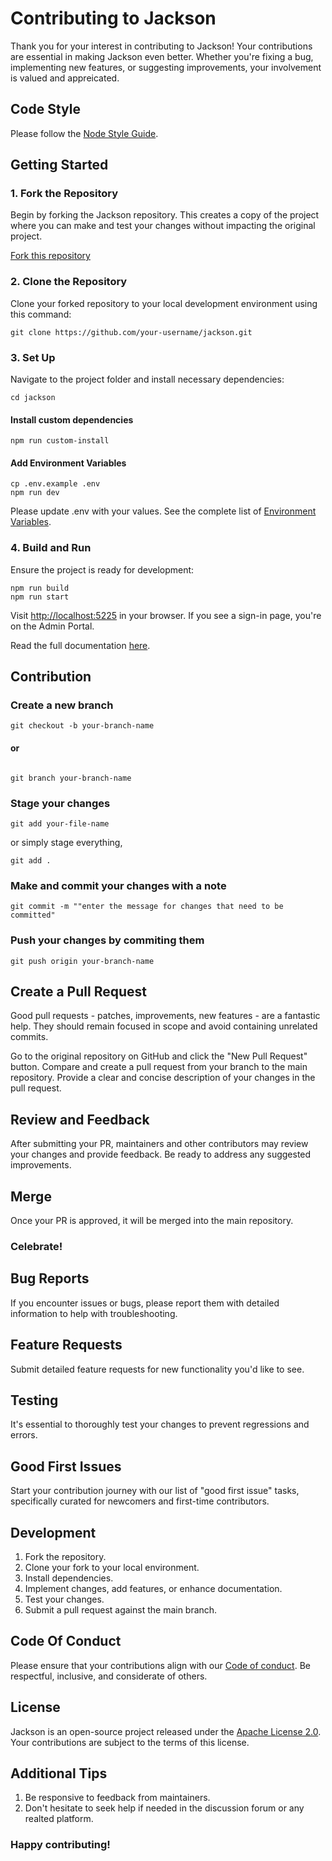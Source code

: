 
# Contributing to Jackson

Thank you for your interest in contributing to Jackson! Your contributions are essential in making Jackson even better. Whether you're fixing a bug, implementing new features, or suggesting improvements, your involvement is valued and appreicated.


## Code Style

Please follow the [Node Style Guide](https://github.com/felixge/node-style-guide).

## Getting Started

### 1. Fork the Repository

Begin by forking the Jackson repository. This creates a copy of the project where you can make and test your changes without impacting the original project.

[Fork this repository](https://github.com/boxyhq/jackson/fork)


### 2. Clone the Repository

Clone your forked repository to your local development environment using this command:

```shell
git clone https://github.com/your-username/jackson.git
```

### 3. Set Up

Navigate to the project folder and install necessary dependencies:

```shell
cd jackson
```

#### Install custom dependencies

``` shell
npm run custom-install
```

#### Add Environment Variables

```shell
cp .env.example .env
npm run dev
```

Please update .env with your values. See the complete list of [Environment Variables](https://boxyhq.com/docs/jackson/deploy/env-variables).

### 4. Build and Run

Ensure the project is ready for development:

```shell
npm run build
npm run start
```

Visit [http://localhost:5225](http://localhost:5225) in your browser. If you see a sign-in page, you're on the Admin Portal.

Read the full documentation [here](https://boxyhq.com/docs/jackson/deploy/).

## Contribution  



### Create a new branch 

```shell
git checkout -b your-branch-name
```
#### or

```shell

git branch your-branch-name
```
### Stage your changes

``` shell
git add your-file-name
```

or simply stage everything,

``` shell
git add .
```

### Make and commit your changes with a note

```shell
git commit -m ""enter the message for changes that need to be committed"
```

### Push your changes by commiting them

```shell
git push origin your-branch-name
```

## Create a Pull Request

Good pull requests - patches, improvements, new features - are a fantastic help. They should remain focused in scope and avoid containing unrelated commits.

Go to the original repository on GitHub and click the "New Pull Request" button. Compare and create a pull request from your branch to the main repository. Provide a clear and concise description of your changes in the pull request.

## Review and Feedback

After submitting your PR, maintainers and other contributors may review your changes and provide feedback. Be ready to address any suggested improvements.

## Merge

Once your PR is approved, it will be merged into the main repository.

### Celebrate! 


## Bug Reports

If you encounter issues or bugs, please report them with detailed information to help with troubleshooting.

## Feature Requests

Submit detailed feature requests for new functionality you'd like to see.

## Testing

It's essential to thoroughly test your changes to prevent regressions and errors.

## Good First Issues

Start your contribution journey with our list of "good first issue" tasks, specifically curated for newcomers and first-time contributors.


## Development

1. Fork the repository.
2. Clone your fork to your local environment.
3. Install dependencies.
4. Implement changes, add features, or enhance documentation.
5. Test your changes.
6. Submit a pull request against the main branch.

## Code Of Conduct 

Please ensure that your contributions align with our [Code of conduct](https://github.com/boxyhq/jackson/blob/main/CODE_OF_CONDUCT.md). Be respectful, inclusive, and considerate of others.

## License

Jackson is an open-source project released under the [Apache License 2.0](https://github.com/boxyhq/jackson/blob/main/LICENSE). Your contributions are subject to the terms of this license.


## Additional Tips

1. Be responsive to feedback from maintainers.
2. Don't hesitate to seek help if needed in the discussion forum or any realted platform.


### Happy contributing! 

